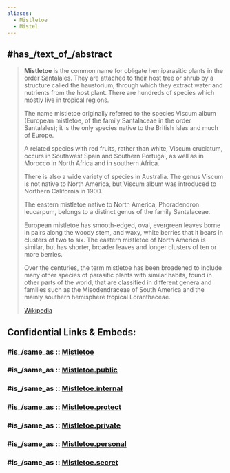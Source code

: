 ```yaml
---
aliases:
  - Mistletoe
  - Mistel
---
```


## #has_/text_of_/abstract 

> **Mistletoe** is the common name for obligate hemiparasitic plants in the order Santalales. 
> They are attached to their host tree or shrub by a structure called the haustorium, 
> through which they extract water and nutrients from the host plant. 
> There are hundreds of species which mostly live in tropical regions.
>
> The name mistletoe originally referred to the species Viscum album (European mistletoe, 
> of the family Santalaceae in the order Santalales); 
> it is the only species native to the British Isles and much of Europe.  
> 
> A related species with red fruits, rather than white, Viscum cruciatum, 
> occurs in Southwest Spain and Southern Portugal, as well as in Morocco in North Africa 
> and in southern Africa. 
> 
> There is also a wide variety of species in Australia. 
> The genus Viscum is not native to North America, 
> but Viscum album was introduced to Northern California in 1900.
>
> The eastern mistletoe native to North America, Phoradendron leucarpum, 
> belongs to a distinct genus of the family Santalaceae.
>
> European mistletoe has smooth-edged, oval, evergreen leaves borne in pairs along the woody stem, and waxy, white berries that it bears in clusters of two to six. The eastern mistletoe of North America is similar, but has shorter, broader leaves and longer clusters of ten or more berries.
>
> Over the centuries, the term mistletoe has been broadened to include many other species of parasitic plants with similar habits, found in other parts of the world, that are classified in different genera and families such as the Misodendraceae of South America and the mainly southern hemisphere tropical Loranthaceae.
>
> [Wikipedia](https://en.wikipedia.org/wiki/Mistletoe)


## Confidential Links & Embeds: 

### #is_/same_as :: [Mistletoe](/_Standards/bio/bio~Domain/Eukaryotes/Plants/Land_Plant/Seed_Plant/Flowering_Plant/Eudicots/Core_Eudicots/Santalales/Mistletoe.md) 

### #is_/same_as :: [Mistletoe.public](/_public/bio/bio~Domain/Eukaryotes/Plants/Land_Plant/Seed_Plant/Flowering_Plant/Eudicots/Core_Eudicots/Santalales/Mistletoe.public.md) 

### #is_/same_as :: [Mistletoe.internal](/_internal/bio/bio~Domain/Eukaryotes/Plants/Land_Plant/Seed_Plant/Flowering_Plant/Eudicots/Core_Eudicots/Santalales/Mistletoe.internal.md) 

### #is_/same_as :: [Mistletoe.protect](/_protect/bio/bio~Domain/Eukaryotes/Plants/Land_Plant/Seed_Plant/Flowering_Plant/Eudicots/Core_Eudicots/Santalales/Mistletoe.protect.md) 

### #is_/same_as :: [Mistletoe.private](/_private/bio/bio~Domain/Eukaryotes/Plants/Land_Plant/Seed_Plant/Flowering_Plant/Eudicots/Core_Eudicots/Santalales/Mistletoe.private.md) 

### #is_/same_as :: [Mistletoe.personal](/_personal/bio/bio~Domain/Eukaryotes/Plants/Land_Plant/Seed_Plant/Flowering_Plant/Eudicots/Core_Eudicots/Santalales/Mistletoe.personal.md) 

### #is_/same_as :: [Mistletoe.secret](/_secret/bio/bio~Domain/Eukaryotes/Plants/Land_Plant/Seed_Plant/Flowering_Plant/Eudicots/Core_Eudicots/Santalales/Mistletoe.secret.md)

